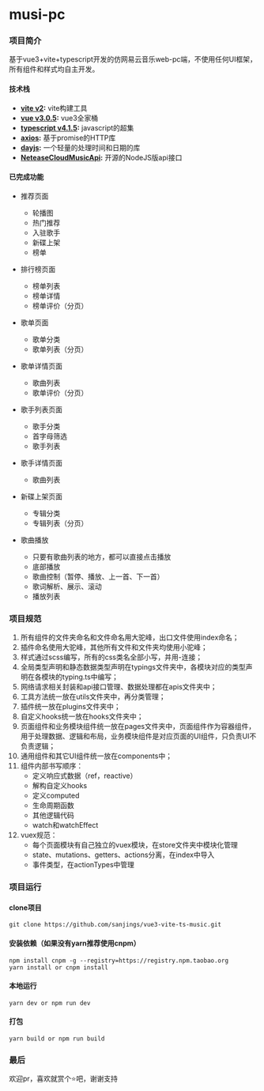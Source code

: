 # musi-pc

### 项目简介
基于vue3+vite+typescript开发的仿网易云音乐web-pc端，不使用任何UI框架，所有组件和样式均自主开发。

#### 技术栈
- **[vite v2](https://github.com/vitejs/vite/tree/1.x):**  vite构建工具
- **[vue v3.0.5](https://github.com/vuejs/vue):**  vue3全家桶 
- **[typescript v4.1.5](https://github.com/microsoft/TypeScript):**  javascript的超集 
- **[axios](https://github.com/axios/axios):**  基于promise的HTTP库
- **[dayjs](https://github.com/iamkun/dayjs):**  一个轻量的处理时间和日期的库
- **[NeteaseCloudMusicApi](https://github.com/Binaryify/NeteaseCloudMusicApi):**  开源的NodeJS版api接口 

#### 已完成功能
  - 推荐页面
    - 轮播图
    - 热门推荐
    - 入驻歌手
    - 新碟上架
    - 榜单

  - 排行榜页面
    - 榜单列表
    - 榜单详情
    - 榜单评价（分页）

  - 歌单页面
    - 歌单分类
    - 歌单列表（分页）

  - 歌单详情页面
    - 歌曲列表
    - 歌单评价（分页）

  - 歌手列表页面
    - 歌手分类
    - 首字母筛选
    - 歌手列表

  - 歌手详情页面
    - 歌曲列表

  - 新碟上架页面
    - 专辑分类
    - 专辑列表（分页）

  - 歌曲播放
    - 只要有歌曲列表的地方，都可以直接点击播放
    - 底部播放
    - 歌曲控制（暂停、播放、上一首、下一首）
    - 歌词解析、展示、滚动
    - 播放列表
    
### 项目规范
1. 所有组件的文件夹命名和文件命名用大驼峰，出口文件使用index命名；
2. 插件命名使用大驼峰，其他所有文件和文件夹均使用小驼峰；
3. 样式通过scss编写，所有的css类名全部小写，并用-连接；
4. 全局类型声明和静态数据类型声明在typings文件夹中，各模块对应的类型声明在各模块的typing.ts中编写；
5. 网络请求相关封装和api接口管理、数据处理都在apis文件夹中；
6. 工具方法统一放在utils文件夹中，再分类管理；
7. 插件统一放在plugins文件夹中；
8. 自定义hooks统一放在hooks文件夹中；
9. 页面组件和业务模块组件统一放在pages文件夹中，页面组件作为容器组件，用于处理数据、逻辑和布局，业务模块组件是对应页面的UI组件，只负责UI不负责逻辑；
10. 通用组件和其它UI组件统一放在components中；
11. 组件内部书写顺序：
    - 定义响应式数据（ref，reactive）
    - 解构自定义hooks
    - 定义computed
    - 生命周期函数
    - 其他逻辑代码
    - watch和watchEffect
12. vuex规范：
    - 每个页面模块有自己独立的vuex模块，在store文件夹中模块化管理
    - state、mutations、getters、actions分离，在index中导入
    - 事件类型，在actionTypes中管理
    
### 项目运行
#### clone项目
```
git clone https://github.com/sanjings/vue3-vite-ts-music.git
```
#### 安装依赖（如果没有yarn推荐使用cnpm）
```
npm install cnpm -g --registry=https://registry.npm.taobao.org
yarn install or cnpm install
```

#### 本地运行
```
yarn dev or npm run dev
```
#### 打包
```
yarn build or npm run build
```

### 最后
欢迎pr，喜欢就赏个⭐吧，谢谢支持
